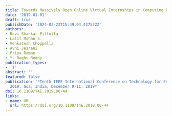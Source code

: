 ```yaml
---
title: Towards Massively Open Online Virtual Internships in Computing Education
date: '2019-01-01'
draft: true
publishDate: '2024-03-23T15:49:04.437532Z'
authors:
- Ravi Shankar Pillutla
- Lalit Mohan S.
- Venkatesh Choppella
- Avni Jesrani
- Priya Raman
- Y. Raghu Reddy
publication_types:
- '1'
abstract: ''
featured: false
publication: '*Tenth IEEE International Conference on Technology for Education, T4E
  2019, Goa, India, December 9-11, 2019*'
doi: 10.1109/T4E.2019.00-44
links:
- name: URL
  url: https://doi.org/10.1109/T4E.2019.00-44
---
```


